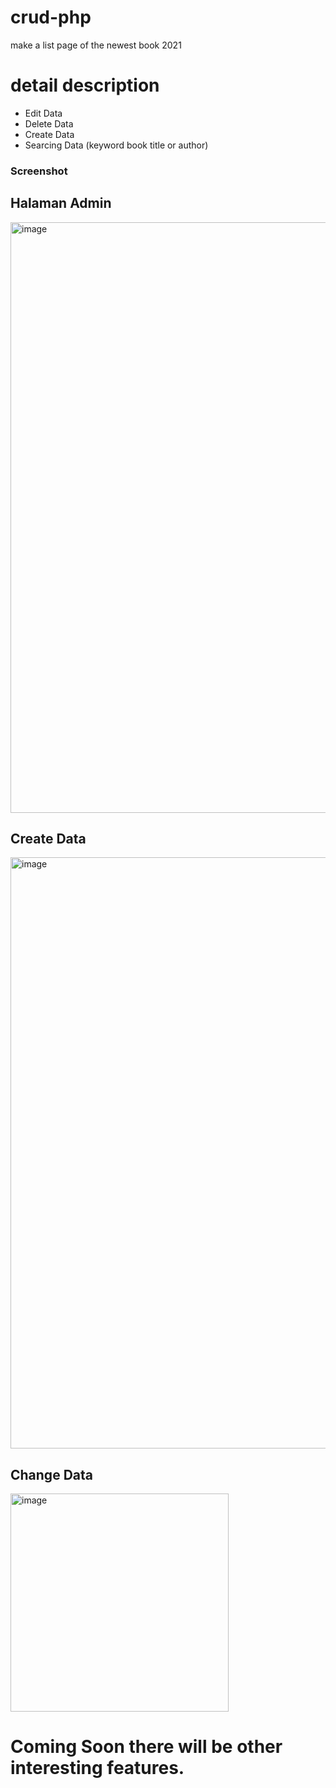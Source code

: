 # crud-php
make a list page of the newest book 2021

# detail description
- Edit Data
- Delete Data
- Create Data
- Searcing Data (keyword book title or author)

### Screenshot

  ## Halaman Admin
  <img width="945" alt="image" src="https://user-images.githubusercontent.com/73144931/151106262-fdd92f22-aef1-4590-8603-26f1b9a50db5.png">

  ## Create Data
  <img width="946" alt="image" src="https://user-images.githubusercontent.com/73144931/151106455-7fff463a-27eb-445d-87f3-0abea70af74e.png">


 ## Change Data
  <img width="349" alt="image" src="https://user-images.githubusercontent.com/73144931/148532370-da7ab1cf-ebe0-4ccf-ae59-e5451761bc31.png">


# Coming Soon there will be other interesting features.
